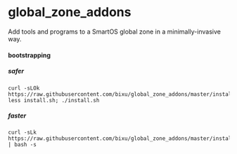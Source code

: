 # global_zone_addons
Add tools and programs to a SmartOS global zone in a minimally-invasive way.

#### bootstrapping

##### safer
```
curl -sLOk https://raw.githubusercontent.com/bixu/global_zone_addons/master/install.sh; less install.sh; ./install.sh
```
##### faster
```
curl -sLk https://raw.githubusercontent.com/bixu/global_zone_addons/master/install.sh | bash -s
```
